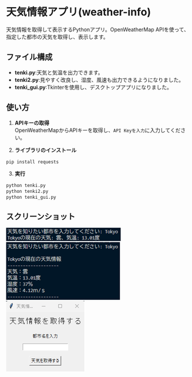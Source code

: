 # 天気情報アプリ(weather-info)  
天気情報を取得して表示するPythonアプリ。OpenWeatherMap APIを使って、指定した都市の天気を取得し、表示します。

## ファイル構成  
- **tenki.py**:天気と気温を出力できます。
- **tenki2.py**:見やすく改良し、湿度、風速も出力できるようになりました。
- **tenki_gui.py**:Tkinterを使用し、デスクトップアプリになりました。

## 使い方  
1. **APIキーの取得**  
   OpenWeatherMapからAPIキーを取得し、`API Keyを入力`に入力してください。

2. **ライブラリのインストール**
```
pip install requests
```

3. **実行**
```
python tenki.py
python tenki2.py
python tenki_gui.py
```

## スクリーンショット  
![tenki.py](https://github.com/cinamocha/weather-info/blob/main/%E3%82%B9%E3%82%AF%E3%83%AA%E3%83%BC%E3%83%B3%E3%82%B7%E3%83%A7%E3%83%83%E3%83%88%202024-12-08%20131659.png)  
![tenki2.py](https://github.com/cinamocha/weather-info/blob/main/%E3%82%B9%E3%82%AF%E3%83%AA%E3%83%BC%E3%83%B3%E3%82%B7%E3%83%A7%E3%83%83%E3%83%88%202024-12-08%20131731.png)  
![tenki_gui.py](https://github.com/cinamocha/weather-info/blob/main/%E3%82%B9%E3%82%AF%E3%83%AA%E3%83%BC%E3%83%B3%E3%82%B7%E3%83%A7%E3%83%83%E3%83%88%202024-12-08%20132037.png)
